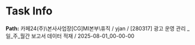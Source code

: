# Task Info

**Path:** 카페24(주)\본사사업장\[CG]MI본부\휴직 / yjan / [280317] 광고 운영 관리 _ 일_주_월간 보고서 데이터 적재 / 2025-08-01_00-00-00

